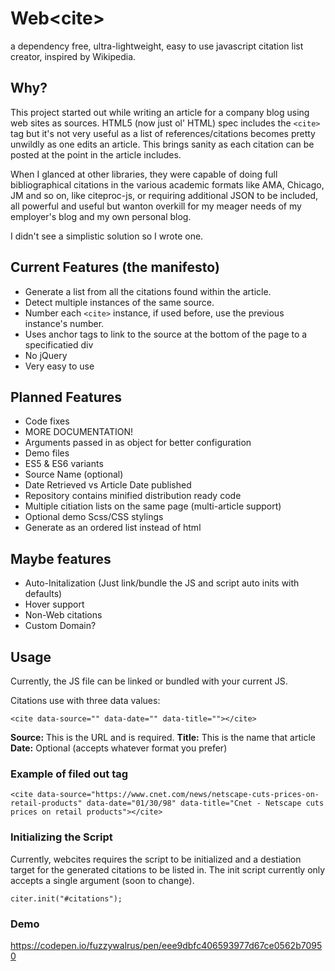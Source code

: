 # Web&lt;cite>
a dependency free, ultra-lightweight, easy to use javascript citation list creator, inspired by Wikipedia.

## Why?

This project started out while writing an article for a company blog using web sites as sources. HTML5 (now just ol' HTML) spec includes the `<cite>` tag but it's not very useful as a list of references/citations becomes pretty unwildly as one edits an article. This brings sanity as each citation can be posted at the point in the article includes. 

When I glanced at other libraries, they were capable of doing full bibliographical citations in the various academic formats like AMA, Chicago, JM  and so on, like citeproc-js, or requiring additional JSON to be included, all powerful and useful but wanton overkill for my meager needs of my employer's blog and my own personal blog.

I didn't see a simplistic solution so I wrote one.

## Current Features (the manifesto)

* Generate a list from all the citations found within the article.
* Detect multiple instances of the same source.
* Number each `<cite>` instance, if used before, use the previous instance's number.
* Uses anchor tags to link to the source at the bottom of the page to a specificatied div
* No jQuery
* Very easy to use
  
## Planned Features

* Code fixes
* MORE DOCUMENTATION!
* Arguments passed in as object for better configuration
* Demo files
* ES5 & ES6 variants
* Source Name (optional)
* Date Retrieved vs Article Date published
* Repository contains minified distribution ready code
* Multiple citiation lists on the same page (multi-article support)
* Optional demo Scss/CSS stylings 
* Generate as an ordered list instead of html

## Maybe features

* Auto-Initalization (Just link/bundle the JS and script auto inits with defaults)
* Hover support
* Non-Web citations
* Custom Domain?


## Usage

Currently, the JS file can be linked or bundled with your current JS.  

Citations use  with three data values:

`<cite data-source="" data-date="" data-title=""></cite>`

**Source:** This is the URL and is required.
**Title:** This is the name that article
**Date:** Optional (accepts whatever format you prefer)

### Example of filed out tag

`<cite data-source="https://www.cnet.com/news/netscape-cuts-prices-on-retail-products" data-date="01/30/98" data-title="Cnet - Netscape cuts prices on retail products"></cite>`

### Initializing the Script

Currently, webcites requires the script to be initialized and a destiation target for the generated citations to be listed in. The init script currently only accepts a single argument (soon to change).

`citer.init("#citations");`

### Demo

https://codepen.io/fuzzywalrus/pen/eee9dbfc406593977d67ce0562b70950
